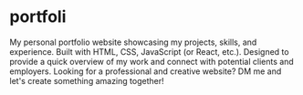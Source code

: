 # portfoli
My personal portfolio website showcasing my projects, skills, and experience. Built with HTML, CSS, JavaScript (or React, etc.).
Designed to provide a quick overview of my work and connect with potential clients and employers.
Looking for a professional and creative website? DM me and let's create something amazing together! 
